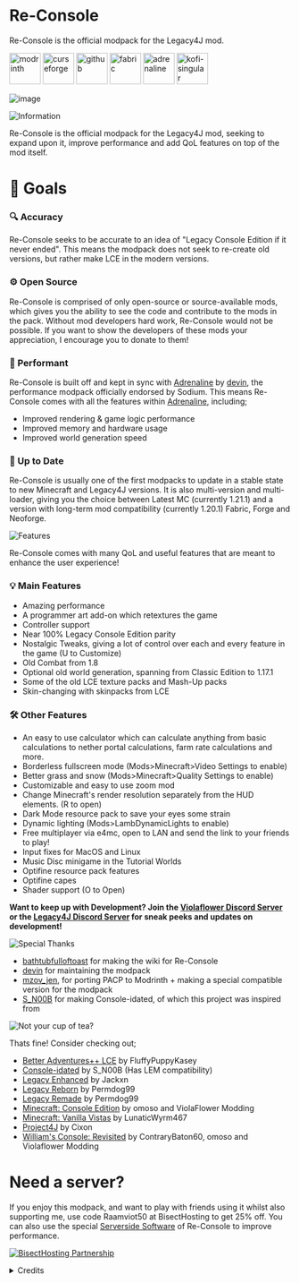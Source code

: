 # Re-Console
Re-Console is the official modpack for the Legacy4J mod.

[<img alt="modrinth" height="56" src="https://cdn.jsdelivr.net/npm/@intergrav/devins-badges@3/assets/cozy/available/modrinth_vector.svg">](https://modrinth.com/modpack/legacy-minecraft) [<img alt="curseforge" height="56" src="https://cdn.jsdelivr.net/npm/@intergrav/devins-badges@3/assets/cozy/available/curseforge_vector.svg">](https://legacy.curseforge.com/minecraft/modpacks/re-console)
[<img alt="github" height="56" src="https://cdn.jsdelivr.net/npm/@intergrav/devins-badges@3/assets/cozy/available/github_vector.svg">](https://github.com/Legacy-Union/Re-Console/releases) [<img alt="fabric" height="56" src="https://cdn.jsdelivr.net/npm/@intergrav/devins-badges@3/assets/cozy/supported/fabric_vector.svg">](https://fabricmc.net/) [<img alt="adrenaline" height="56" src="https://cdn.jsdelivr.net/npm/@intergrav/devins-badges@3/assets/cozy/built-with/adrenaline_vector.svg">](https://modrinth.com/modpack/adrenaline) [<img alt="kofi-singular" height="56" src="https://cdn.jsdelivr.net/npm/@intergrav/devins-badges@3/assets/cozy/donate/kofi-singular_vector.svg">](https://ko-fi.com/omoso)

![image](https://github.com/user-attachments/assets/649da799-9091-4ac4-b414-ed6e2c2b94be)





![Information](https://cdn.modrinth.com/data/cached_images/e25570e1d156c711baad158a5565061b157a94e9.webp)

Re-Console is the official modpack for the Legacy4J mod, seeking to expand upon it, improve performance and add QoL features on top of the mod itself.

# 🎯 Goals

### 🔍 Accuracy
Re-Console seeks to be accurate to an idea of "Legacy Console Edition if it never ended". This means the modpack does not seek to re-create old versions, but rather make LCE in the modern versions.

### ⚙️ Open Source
Re-Console is comprised of only open-source or source-available mods, which gives you the ability to see the code and contribute to the mods in the pack. Without mod developers hard work, Re-Console would not be possible. If you want to show the developers of these mods your appreciation, I encourage you to donate to them!

### 🚀 Performant
Re-Console is built off and kept in sync with [Adrenaline](https://modrinth.com/modpack/adrenaline) by [devin](https://modrinth.com/user/devin), the performance modpack officially endorsed by Sodium.
This means Re-Console comes with all the features within [Adrenaline](https://modrinth.com/modpack/adrenaline), including;
- Improved rendering & game logic performance
- Improved memory and hardware usage
- Improved world generation speed

### 📩 Up to Date
Re-Console is usually one of the first modpacks to update in a stable state to new Minecraft and Legacy4J versions. It is also multi-version and multi-loader, giving you the choice between Latest MC (currently 1.21.1) and a version with long-term mod compatibility (currently 1.20.1) Fabric, Forge and Neoforge.



![Features](https://cdn.modrinth.com/data/cached_images/97029679acef552aaa93810310bee9e0f287dc5d.webp)

Re-Console comes with many QoL and useful features that are meant to enhance the user experience!

### 💡 Main Features
- Amazing performance
- A programmer art add-on which retextures the game
- Controller support
- Near 100% Legacy Console Edition parity
- Nostalgic Tweaks, giving a lot of control over each and every feature in the game (U to Customize)
- Old Combat from 1.8
- Optional old world generation, spanning from Classic Edition to 1.17.1
- Some of the old LCE texture packs and Mash-Up packs
- Skin-changing with skinpacks from LCE

### 🛠️ Other Features
- An easy to use calculator which can calculate anything from basic calculations to nether portal calculations, farm rate calculations and more.
- Borderless fullscreen mode (Mods>Minecraft>Video Settings to enable)
- Better grass and snow (Mods>Minecraft>Quality Settings to enable)
- Customizable and easy to use zoom mod
- Change Minecraft's render resolution separately from the HUD elements. (R to open)
- Dark Mode resource pack to save your eyes some strain
- Dynamic lighting (Mods>LambDynamicLights to enable)
- Free multiplayer via e4mc, open to LAN and send the link to your friends to play!
- Input fixes for MacOS and Linux
- Music Disc minigame in the Tutorial Worlds
- Optifine resource pack features
- Optifine capes
- Shader support (O to Open)

**Want to keep up with Development? Join the [Violaflower Discord Server](https://discord.gg/A6uFaqjGrq) or the [Legacy4J Discord Server](https://discord.com/invite/FJVbVgT9uS) for sneak peeks and updates on development!**


![Special Thanks](https://cdn.modrinth.com/data/cached_images/42bdd0b7ac744fbb277bcb8aea88598b682b9c07.webp)

- [bathtubfulloftoast](https://modrinth.com/user/bathtubfulloftoast) for making the wiki for Re-Console
- [devin](https://modrinth.com/user/devin) for maintaining the modpack
- [mzov_jen](https://modrinth.com/user/mzov_jen), for porting PACP to Modrinth + making a special compatible version for the modpack
- [S_N00B](https://modrinth.com/user/s_n00b) for making Console-idated, of which this project was inspired from

![Not your cup of tea?](https://cdn.modrinth.com/data/cached_images/0c70e2e9dcbf8b50e1aa6f41388ef26875661063.webp)

Thats fine! Consider checking out;
- [Better Adventures++ LCE](https://modrinth.com/modpack/better-adventures++-lce) by FluffyPuppyKasey
- [Console-idated](https://modrinth.com/modpack/console-idated) by S_N00B (Has LEM compatibility)
- [Legacy Enhanced](https://modrinth.com/modpack/legacy+enhanced) by Jackxn
- [Legacy Reborn](https://modrinth.com/modpack/legacy-reborn) by Permdog99
- [Legacy Remade](https://modrinth.com/modpack/legacy-remade) by Permdog99
- [Minecraft: Console Edition](https://modrinth.com/modpack/consoleedition) by omoso and ViolaFlower Modding
- [Minecraft: Vanilla Vistas](https://modrinth.com/modpack/minecraft-vanilla-vistas) by LunaticWyrm467
- [Project4J](https://modrinth.com/modpack/project-4j) by Cixon
- [William's Console: Revisited](https://modrinth.com/modpack/williams-console-revisited) by ContraryBaton60, omoso and Violaflower Modding


# Need a server?
If you enjoy this modpack, and want to play with friends using it whilst also supporting me, use code Raamviot50 at BisectHosting to get 25% off. You can also use the special [Serverside Software](https://modrinth.com/modpack/re-console-server-software) of Re-Console to improve performance.

[![BisectHosting Partnership](https://cdn.modrinth.com/data/cached_images/3d811a958c28645cf1007ccc3d90cb282921bf7f.webp)](https://bisecthosting.com/raamviot50)

<details>
<summary>Credits</summary>

![Credits](https://cdn.modrinth.com/data/cached_images/60eabb80c3a86652dbc3b9323f70d5adc93a1d4a.webp)

# Developers
- omoso, Owner
- devin, Maintainer
- Emmie, Helper

# Assistants and Contributors
- bathtubfulloftoast, playtester
- Cjnator38, contributor
- Emmie, helper and playtester
- Lenuilu, playtester
- MitsuIsSleepy, contributor
- phofers, contributor
- kaer1a, playtester
- TheMinecraftArchitect, contributor and playtester

# Special Thanks
- BuddarScotchy for consistently supporting me and my projects
- Emmie for fixing a crash with AMD GPUs on Linux
- Devin, the creator of Adrenaline of which this modpack uses some of the config files, and offering to maintain the modpack
- MitsuIsSleepy for providing the Nostalgic Tweaks config file
- MNTYROAD (aka mintweather) for porting skinpacks to CPM
- S_N00B for making Console-idated, which inspired this project
- TheMinecraftArchitect for porting the Tutorial Worlds to Java Edition



</details>
